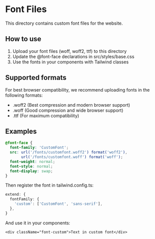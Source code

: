 
# Font Files

This directory contains custom font files for the website.

## How to use

1. Upload your font files (woff, woff2, ttf) to this directory
2. Update the @font-face declarations in src/styles/base.css
3. Use the fonts in your components with Tailwind classes

## Supported formats

For best browser compatibility, we recommend uploading fonts in the following formats:
- .woff2 (Best compression and modern browser support)
- .woff (Good compression and wide browser support)
- .ttf (For maximum compatibility)

## Examples

```css
@font-face {
  font-family: 'CustomFont';
  src: url('/fonts/customfont.woff2') format('woff2'),
       url('/fonts/customfont.woff') format('woff');
  font-weight: normal;
  font-style: normal;
  font-display: swap;
}
```

Then register the font in tailwind.config.ts:

```ts
extend: {
  fontFamily: {
    'custom': ['CustomFont', 'sans-serif'],
  },
}
```

And use it in your components:

```tsx
<div className="font-custom">Text in custom font</div>
```
